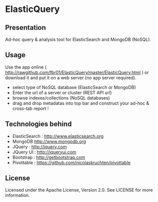 ElasticQuery
============
Presentation
--------
Ad-hoc query & analysis tool for ElasticSearch and MongoDB (NoSQL).

Usage
--------
Use the app online ( http://rawgithub.com/fbr01/ElasticQuery/master/ElasticQuery.html ) or download it and put it on a web server (no app server required).

* select type of NoSQL database (ElasticSearch or MongoDB)
* Enter the url of a server or cluster (REST API url)
* browse indexes/collections (NoSQL databases)
* drag and drop metadatas into top bar and construct your ad-hoc & cross-tab report !

Technologies behind
--------
* ElasticSearch : http://www.elasticsearch.org
* MongoDB http://www.mongodb.org
* JQuery : http://jquery.com
* JQuery UI : http://jqueryui.com
* Bootstrap : http://getbootstrap.com
* Pivottable : https://github.com/nicolaskruchten/pivottable

License
--------
Licensed under the Apache License, Version 2.0. See LICENSE for more information.
